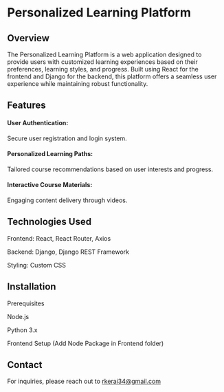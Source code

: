 # Personalized Learning Platform

## Overview
The Personalized Learning Platform is a web application designed to provide users with customized 
learning experiences based on their preferences, learning styles, and progress.
Built using React for the frontend and Django for the backend, this platform offers a seamless user 
experience while maintaining robust functionality.

## Features
#### User Authentication:
Secure user registration and login system.
#### Personalized Learning Paths: 
Tailored course recommendations based on user interests and progress.
#### Interactive Course Materials: 
Engaging content delivery through videos.

## Technologies Used
Frontend: React, React Router, Axios

Backend: Django, Django REST Framework

Styling: Custom CSS

## Installation
Prerequisites

Node.js

Python 3.x

Frontend Setup (Add Node Package in Frontend folder)

## Contact
For inquiries, please reach out to rkerai34@gmail.com
